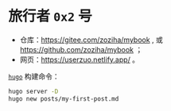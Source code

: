 # 旅行者 `0x2` 号

* 仓库：https://gitee.com/zoziha/mybook , 或 https://github.com/zoziha/mybook ；
* 网页：https://userzuo.netlify.app/ 。

[`hugo`](https://userzuo.netlify.app/y2024/ch06) 构建命令：

```sh
hugo server -D
hugo new posts/my-first-post.md
```

